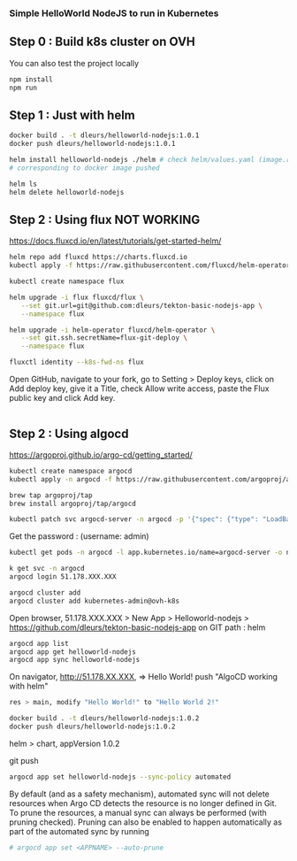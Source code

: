 ### Simple HelloWorld NodeJS to run in Kubernetes
## Step 0 : Build k8s cluster on OVH
You can also test the project locally
```bash
npm install
npm run
```
## Step 1 : Just with helm
```bash
docker build . -t dleurs/helloworld-nodejs:1.0.1
docker push dleurs/helloworld-nodejs:1.0.1
```
```bash
helm install helloworld-nodejs ./helm # check helm/values.yaml (image.repository) and helm/Chart.yaml (appVersion)
# corresponding to docker image pushed
```
```bash
helm ls
helm delete helloworld-nodejs
```
## Step 2 : Using flux NOT WORKING
https://docs.fluxcd.io/en/latest/tutorials/get-started-helm/
```bash
helm repo add fluxcd https://charts.fluxcd.io
kubectl apply -f https://raw.githubusercontent.com/fluxcd/helm-operator/master/deploy/crds.yaml
```
```bash
kubectl create namespace flux
```
```bash
helm upgrade -i flux fluxcd/flux \
   --set git.url=git@github.com:dleurs/tekton-basic-nodejs-app \
   --namespace flux
```
```bash
helm upgrade -i helm-operator fluxcd/helm-operator \
   --set git.ssh.secretName=flux-git-deploy \
   --namespace flux
```
```bash
fluxctl identity --k8s-fwd-ns flux
```
Open GitHub, navigate to your fork, go to Setting > Deploy keys, click on Add deploy key, give it a Title, check Allow write access, paste the Flux public key and click Add key.
```bash
```

## Step 2 : Using algocd
https://argoproj.github.io/argo-cd/getting_started/
```bash
kubectl create namespace argocd
kubectl apply -n argocd -f https://raw.githubusercontent.com/argoproj/argo-cd/stable/manifests/install.yaml
```
```bash
brew tap argoproj/tap
brew install argoproj/tap/argocd
```
```bash
kubectl patch svc argocd-server -n argocd -p '{"spec": {"type": "LoadBalancer"}}'
```
Get the password :  (username: admin)
```bash
kubectl get pods -n argocd -l app.kubernetes.io/name=argocd-server -o name | cut -d'/' -f 2
```
```bash
k get svc -n argocd
argocd login 51.178.XXX.XXX
```
```bash
argocd cluster add
argocd cluster add kubernetes-admin@ovh-k8s
```
Open browser, 51.178.XXX.XXX > New App > Helloworld-nodejs > <br/>
https://github.com/dleurs/tekton-basic-nodejs-app on GIT
path : helm

```bash
argocd app list
argocd app get helloworld-nodejs
argocd app sync helloworld-nodejs
```
On navigator, http://51.178.XX.XXX, => Hello World!
push "AlgoCD working with helm"
```bash
res > main, modify "Hello World!" to "Hello World 2!"
```
```bash
docker build . -t dleurs/helloworld-nodejs:1.0.2
docker push dleurs/helloworld-nodejs:1.0.2
```

helm > chart, appVersion 1.0.2

git push
```bash
argocd app set helloworld-nodejs --sync-policy automated
```
By default (and as a safety mechanism), automated sync will not delete resources when Argo CD detects the resource is no longer defined in Git. To prune the resources, a manual sync can always be performed (with pruning checked). Pruning can also be enabled to happen automatically as part of the automated sync by running
```bash
# argocd app set <APPNAME> --auto-prune 
```